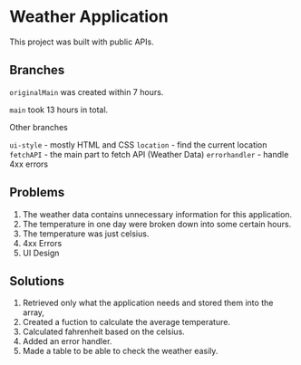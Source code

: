 # Weather Application
This project was built with public APIs.

## Branches
`originalMain` was created within 7 hours.

`main` took 13 hours in total.

Other branches

`ui-style` - mostly HTML and CSS
`location` - find the current location
`fetchAPI` - the main part to fetch API (Weather Data)
`errorhandler` - handle 4xx errors

## Problems
1. The weather data contains unnecessary information for this application.
2. The temperature in one day were broken down into some certain hours.
3. The temperature was just celsius.
4. 4xx Errors
5. UI Design

## Solutions
1. Retrieved only what the application needs and stored them into the array,
2. Created a fuction to calculate the average temperature.
3. Calculated fahrenheit based on the celsius.
4. Added an error handler.
5. Made a table to be able to check the weather easily.